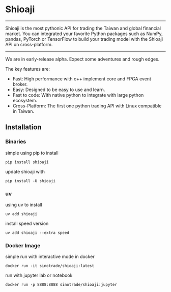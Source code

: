 # Shioaji

______________________________________________________________________

Shioaji is the most pythonic API for trading the Taiwan and global financial market. You can integrated your favorite Python packages such as NumPy, pandas, PyTorch or TensorFlow to build your trading model with the Shioaji API on cross-platform.

______________________________________________________________________

We are in early-release alpha. Expect some adventures and rough edges.

The key features are:

- Fast: High performance with c++ implement core and FPGA event broker.
- Easy: Designed to be easy to use and learn.
- Fast to code: With native python to integrate with large python ecosystem.
- Cross-Platform: The first one python trading API with Linux compatible in Taiwan.

## Installation

### Binaries

simple using pip to install

```
pip install shioaji

```

update shioaji with

```
pip install -U shioaji

```

### uv

using uv to install

```
uv add shioaji 

```

install speed version

```
uv add shioaji --extra speed

```

### Docker Image

simple run with interactive mode in docker

```
docker run -it sinotrade/shioaji:latest

```

run with jupyter lab or notebook

```
docker run -p 8888:8888 sinotrade/shioaji:jupyter

```

